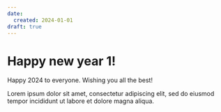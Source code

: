 ```yaml
---
date:
  created: 2024-01-01
draft: true
---
```


# Happy new year 1!

Happy 2024 to everyone. Wishing you all the best!
<!-- more -->

Lorem ipsum dolor sit amet, consectetur adipiscing elit, sed do eiusmod
tempor incididunt ut labore et dolore magna aliqua.